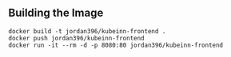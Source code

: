 ## Building the Image
```
docker build -t jordan396/kubeinn-frontend .
docker push jordan396/kubeinn-frontend
docker run -it --rm -d -p 8080:80 jordan396/kubeinn-frontend
```